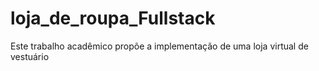 # loja_de_roupa_Fullstack
Este trabalho acadêmico propõe a implementação de uma loja virtual de vestuário
